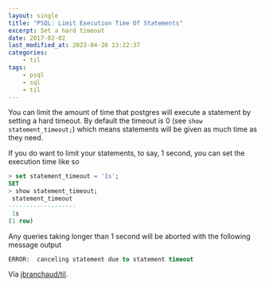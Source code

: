 ```yaml
---
layout: single
title: "PSQL: Limit Execution Time Of Statements"
excerpt: Set a hard timeout
date: 2017-02-02
last_modified_at: 2023-04-26 13:22:37
categories:
    - til
tags:
    - psql
    - sql
    - til
---
```


You can limit the amount of time that postgres will execute a statement
by setting a hard timeout. By default the timeout is 0 (see `show statement_timeout;`)
which means statements will be given as much time as they need.

If you do want to limit your statements, to say, 1 second, you can set the
execution time like so

```sql
> set statement_timeout = '1s';
SET
> show statement_timeout;
 statement_timeout
-------------------
 1s
(1 row)
```

Any queries taking longer than 1 second will be aborted with the following
message output

```sql
ERROR:  canceling statement due to statement timeout
```

Via [jbranchaud/til](https://github.com/jbranchaud/til).
